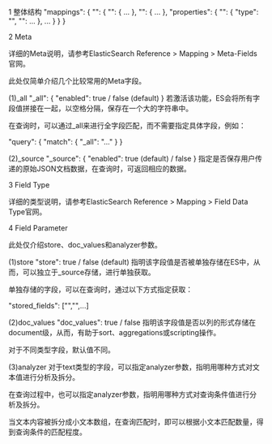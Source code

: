 1 整体结构
"mappings": {
    "<typeName>": {
        "<meta>": {
            ...
        },
        "<meta>": {
            ...
        },
        "properties": {
            "<fieldName>": {
                "type": "<type>",
                "<parameter>": ...
            },
            ...
        }
    }
}


2 Meta


详细的Meta说明，请参考ElasticSearch Reference > Mapping > Meta-Fields官网。



此处仅简单介绍几个比较常用的Meta字段。



(1)_all
"_all": {
    "enabled": true / false (default)
}
若激活该功能，ES会将所有字段值拼接在一起，以空格分隔，保存在一个大的字符串中。

在查询时，可以通过_all来进行全字段匹配，而不需要指定具体字段，例如：

"query": {
    "match": {
        "_all": "..."
    }
}


(2)_source
"_source": {
    "enabled": true (default) / false
}
指定是否保存用户传递的原始JSON文档数据，在查询时，可返回相应的数据。



3 Field Type


详细的类型说明，请参考ElasticSearch Reference > Mapping > Field Data Type官网。



4 Field Parameter


此处仅介绍store、doc_values和analyzer参数。



(1)store
"store": true / false (default)
指明该字段值是否被单独存储在ES中，从而，可以独立于_source存储，进行单独获取。

单独存储的字段，可以在查询时，通过以下方式指定获取：

"stored_fields": ["<fieldname>","<fieldname>",...]


(2)doc_values
"doc_values": true / false
指明该字段值是否以列的形式存储在document级，从而，有助于sort、aggregations或scripting操作。

对于不同类型字段，默认值不同。



(3)analyzer
对于text类型的字段，可以指定analyzer参数，指明用哪种方式对文本值进行分析及拆分。

在查询过程中，也可以指定analyzer参数，指明用哪种方式对查询条件值进行分析及拆分。

当文本内容被拆分成小文本数组，在查询匹配时，即可以根据小文本匹配数量，得到查询条件的匹配程度。

